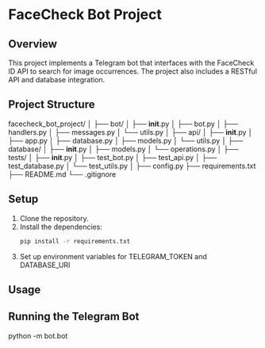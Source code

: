 # FaceCheck Bot Project

## Overview

This project implements a Telegram bot that interfaces with the FaceCheck ID API to search for image occurrences. The project also includes a RESTful API and database integration.

## Project Structure

facecheck_bot_project/
│
├── bot/
│   ├── __init__.py
│   ├── bot.py
│   ├── handlers.py
│   ├── messages.py
│   └── utils.py
│
├── api/
│   ├── __init__.py
│   ├── app.py
│   ├── database.py
│   ├── models.py
│   └── utils.py
│
├── database/
│   ├── __init__.py
│   ├── models.py
│   └── operations.py
│
├── tests/
│   ├── __init__.py
│   ├── test_bot.py
│   ├── test_api.py
│   ├── test_database.py
│   └── test_utils.py
│
├── config.py
├── requirements.txt
├── README.md
└── .gitignore



## Setup

1. Clone the repository.
2. Install the dependencies:
   ```sh
   pip install -r requirements.txt

3. Set up environment variables for TELEGRAM_TOKEN and DATABASE_URI

## Usage
## Running the Telegram Bot

python -m bot.bot



